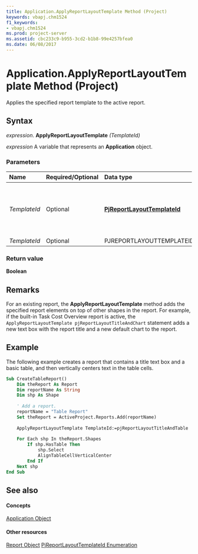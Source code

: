 ```yaml
---
title: Application.ApplyReportLayoutTemplate Method (Project)
keywords: vbapj.chm1524
f1_keywords:
- vbapj.chm1524
ms.prod: project-server
ms.assetid: cbc233c9-b955-3cd2-b1b8-99e4257bfea0
ms.date: 06/08/2017
---
```



# Application.ApplyReportLayoutTemplate Method (Project)
Applies the specified report template to the active report.

## Syntax

 _expression_. **ApplyReportLayoutTemplate** _(TemplateId)_

 _expression_ A variable that represents an **Application** object.


### Parameters



|**Name**|**Required/Optional**|**Data type**|**Description**|
|:-----|:-----|:-----|:-----|
| _TemplateId_|Optional|**[PjReportLayoutTemplateId](pjreportlayouttemplateid-enumeration-project.md)**|Specifies the kind of report; can be one of the following constants:  **pjReportLayoutComparison**,  **pjReportLayoutTitleAndChart**,  **pjReportLayoutTitleAndTable**, or  **pjReportLayoutTitleOnly**.|
| _TemplateId_|Optional|PJREPORTLAYOUTTEMPLATEID||

### Return value

 **Boolean**


## Remarks

For an existing report, the  **ApplyReportLayoutTemplate** method adds the specified report elements on top of other shapes in the report. For example, if the built-in Task Cost Overview report is active, the `ApplyReportLayoutTemplate pjReportLayoutTitleAndChart` statement adds a new text box with the report title and a new default chart to the report.


## Example

The following example creates a report that contains a title text box and a basic table, and then vertically centers text in the table cells.


```vb
Sub CreateTableReport()
    Dim theReport As Report
    Dim reportName As String
    Dim shp As Shape
    
    ' Add a report.
    reportName = "Table Report"
    Set theReport = ActiveProject.Reports.Add(reportName)
    
    ApplyReportLayoutTemplate TemplateId:=pjReportLayoutTitleAndTable
    
    For Each shp In theReport.Shapes
        If shp.HasTable Then
            shp.Select
            AlignTableCellVerticalCenter
        End If
    Next shp
End Sub
```


## See also


#### Concepts


[Application Object](application-object-project.md)
#### Other resources


[Report Object](report-object-project.md)
[PjReportLayoutTemplateId Enumeration](pjreportlayouttemplateid-enumeration-project.md)
